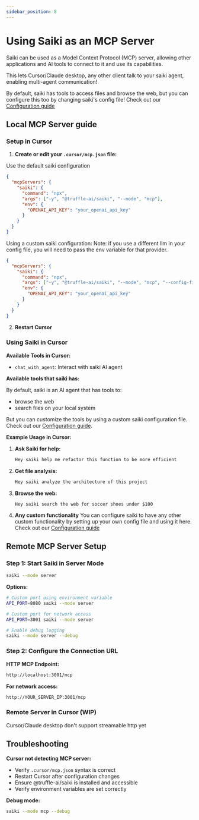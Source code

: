 ```yaml
---
sidebar_position: 8
---
```


# Using Saiki as an MCP Server

Saiki can be used as a Model Context Protocol (MCP) server, allowing other applications and AI tools to connect to it and use its capabilities.

This lets Cursor/Claude desktop, any other client talk to your saiki agent, enabling multi-agent communication!

By default, saiki has tools to access files and browse the web, but you can configure this too by changing saiki's config file!
Check out our [Configuration guide](./configuring-saiki/overview)

## Local MCP Server guide


### Setup in Cursor

1. **Create or edit your `.cursor/mcp.json` file:**

Use the default saiki configuration
```json
{
  "mcpServers": {
    "saiki": {
      "command": "npx",
      "args": ["-y", "@truffle-ai/saiki", "--mode", "mcp"],
      "env": {
        "OPENAI_API_KEY": "your_openai_api_key"
      }
    }
  }
}
```

Using a custom saiki configuration:
Note: if you use a different llm in your config file, you will need to pass the env variable for that provider.

```json
{
  "mcpServers": {
    "saiki": {
      "command": "npx",
      "args": ["-y", "@truffle-ai/saiki", "--mode", "mcp", "--config-file", "path/to/your/saiki.yml"],
      "env": {
        "OPENAI_API_KEY": "your_openai_api_key"
      }
    }
  }
}
```


2. **Restart Cursor**

### Using Saiki in Cursor

**Available Tools in Cursor:**
- `chat_with_agent`: Interact with saiki AI agent

**Available tools that saiki has:**

By default, saiki is an AI agent that has tools to:
- browse the web
- search files on your local system

But you can customize the tools by using a custom saiki configuration file. Check out our [Configuration guide](./configuring-saiki/overview).

**Example Usage in Cursor:**

1. **Ask Saiki for help:**
   ```bash
   Hey saiki help me refactor this function to be more efficient
   ```

2. **Get file analysis:**
   ```bash
   Hey saiki analyze the architecture of this project
   ```

3. **Browse the web:**
   ```ba
   Hey saiki search the web for soccer shoes under $100
   ```

4. **Any custom functionality**
    You can configure saiki to have any other custom functionality by setting up your own config file and using it here. Check out our [Configuration guide](./configuring-saiki/overview)

## Remote MCP Server Setup

### Step 1: Start Saiki in Server Mode

```bash
saiki --mode server
```

**Options:**
```bash
# Custom port using environment variable
API_PORT=8080 saiki --mode server

# Custom port for network access
API_PORT=3001 saiki --mode server

# Enable debug logging
saiki --mode server --debug
```

### Step 2: Configure the Connection URL

**HTTP MCP Endpoint:**
```bash
http://localhost:3001/mcp
```

**For network access:**
```bash
http://YOUR_SERVER_IP:3001/mcp
```

### Remote Server in Cursor (WIP)
Cursor/Claude desktop don't support streamable http yet

## Troubleshooting

**Cursor not detecting MCP server:**
- Verify `.cursor/mcp.json` syntax is correct
- Restart Cursor after configuration changes
- Ensure @truffle-ai/saiki is installed and accessible
- Verify environment variables are set correctly

**Debug mode:**
```bash
saiki --mode mcp --debug
``` 